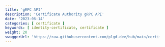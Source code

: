 ```yaml
---
title: 'gRPC API'
description: 'Certificate Authority gRPC API'
date: '2023-06-14'
categories: [ certificate ]
keywords: [ identity-certificate, certificate ]
weight: 20
swaggerUrl: 'https://raw.githubusercontent.com/plgd-dev/hub/main/certificate-authority/pb/service.swagger.json'
---
```


